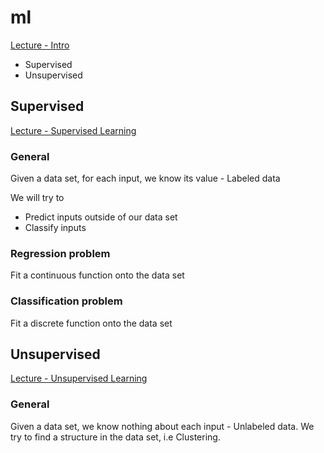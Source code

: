 # ml

[Lecture - Intro](https://www.youtube.com/watch?v=PPLop4L2eGk)

- Supervised
- Unsupervised

## Supervised

[Lecture - Supervised Learning](https://www.youtube.com/watch?v=bQI5uDxrFfA)

### General

Given a data set, for each input, we know its value - Labeled data

We will try to
- Predict inputs outside of our data set
- Classify inputs

### Regression problem
Fit a continuous function onto the data set

### Classification problem
Fit a discrete function onto the data set

## Unsupervised

[Lecture - Unsupervised Learning](https://www.youtube.com/watch?v=jAA2g9ItoAc)

### General

Given a data set, we know nothing about each input - Unlabeled data.
We try to find a structure in the data set, i.e Clustering.
